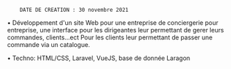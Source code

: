         DATE DE CREATION : 30 novembre 2021
        
• Développement d'un site Web pour une entreprise de conciergerie pour entreprise, une interface pour les dirigeantes leur permettant de gerer leurs commandes, clients...ect
Pour les clients leur permettant de passer une commande via un catalogue.

• Techno: HTML/CSS, Laravel, VueJS, base de donnée Laragon
